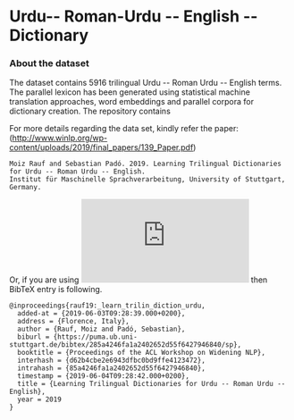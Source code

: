 # Urdu-- Roman-Urdu -- English -- Dictionary

### About the dataset
The dataset contains 5916 trilingual Urdu -- Roman Urdu -- English terms. The parallel lexicon has been generated using  statistical machine translation approaches, word embeddings and parallel corpora for dictionary creation. The repository contains 


For more details regarding the data set, kindly refer the paper: (http://www.winlp.org/wp-content/uploads/2019/final_papers/139_Paper.pdf)
```
Moiz Rauf and Sebastian Padó. 2019. Learning Trilingual Dictionaries for Urdu -- Roman Urdu -- English.
Institut für Maschinelle Sprachverarbeitung, University of Stuttgart, Germany.
```
Or, if you are using ![](https://latex.codecogs.com/gif.latex?%5Ctext%7B%5CLaTeX%7D) then BibTeX entry is following.
```
@inproceedings{rauf19:_learn_trilin_diction_urdu,
  added-at = {2019-06-03T09:28:39.000+0200},
  address = {Florence, Italy},
  author = {Rauf, Moiz and Padó, Sebastian},
  biburl = {https://puma.ub.uni-stuttgart.de/bibtex/285a4246fa1a2402652d55f6427946840/sp},
  booktitle = {Proceedings of the ACL Workshop on Widening NLP},
  interhash = {d62b4cbe2e6943dfbc0bd9ffe4123472},
  intrahash = {85a4246fa1a2402652d55f6427946840},
  timestamp = {2019-06-04T09:28:42.000+0200},
  title = {Learning Trilingual Dictionaries for Urdu -- Roman Urdu -- English},
  year = 2019
}
```
